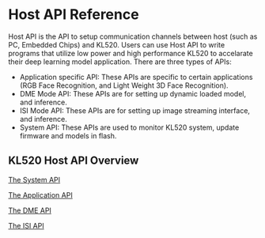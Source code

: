 # Host API Reference

Host API is the API to setup communication channels between host (such as PC, Embedded Chips) and KL520. Users can use Host API to write programs that utilize low power and high performance KL520 to accelarate their deep learning model application. There are three types of APIs:

* Application specific API: These APIs are specific to certain applications (RGB Face Recognition, and Light Weight 3D Face Recognition).
* DME Mode API: These APIs are for setting up dynamic loaded model, and inference.
* ISI Mode API: These APIs are for setting up image streaming interface, and inference.
* System API: These APIs are used to monitor KL520 system, update firmware and models in flash. 

## KL520 Host API Overview

[The System API](host_api/system.md)

[The Application API](host_api/app_api.md)

[The DME API](host_api/dme_api.md)

[The ISI API](host_api/isi_api.md)


